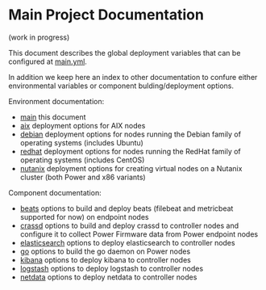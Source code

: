 # Main Project Documentation
(work in progress)

This document describes the global deployment variables that can be configured at [main.yml](../vars/main.yml).

In addition we keep here an index to other documentation to confure either environmental variables or component bulding/deployment options.

Environment documentation:
- [main](main.md) this document
- [aix](aix.md) deployment options for AIX nodes
- [debian](debian.md) deployment options for nodes running the Debian family of operating systems (includes Ubuntu)
- [redhat](redhat.md) deployment options for nodes running the RedHat family of operating systems (includes CentOS)
- [nutanix](nutanix.md) deployment options for creating virtual nodes on a Nutanix cluster (both Power and x86 variants)

Component documentation:
- [beats](beats.md) options to build and deploy beats (filebeat and metricbeat supported for now) on endpoint nodes
- [crassd](crassd.md) options to build and deploy crassd to controller nodes and configure it to collect Power Firmware data from Power endpoint nodes
- [elasticsearch](elasticsearch.md) options to deploy elasticsearch to controller nodes
- [go](go.md) options to build the go daemon on Power nodes
- [kibana](kibana.md) options to deploy kibana to controller nodes
- [logstash](logstash.md) options to deploy logstash to controller nodes
- [netdata](netdata.md) options to deploy netdata to controller nodes


